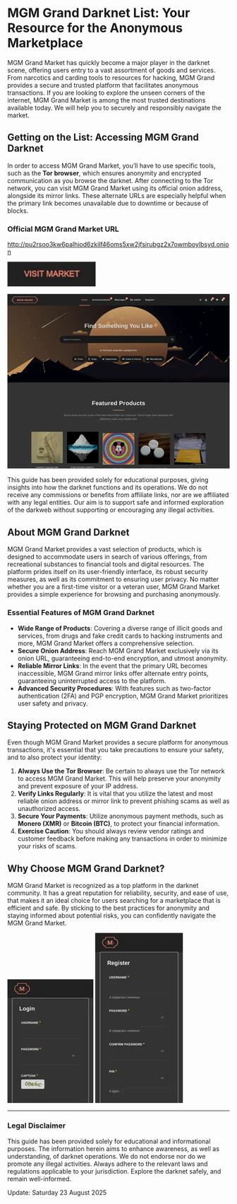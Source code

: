 # MGM Grand Darknet List: Your Resource for the Anonymous Marketplace

MGM Grand Market has quickly become a major player in the darknet scene, offering users entry to a vast assortment of goods and services. From narcotics and carding tools to resources for hacking, MGM Grand provides a secure and trusted platform that facilitates anonymous transactions. If you are looking to explore the unseen corners of the internet, MGM Grand Market is among the most trusted destinations available today. We will help you to securely and responsibly navigate the market.

## Getting on the List: Accessing MGM Grand Darknet

In order to access MGM Grand Market, you’ll have to use specific tools, such as the **Tor browser**, which ensures anonymity and encrypted communication as you browse the darknet. After connecting to the Tor network, you can visit MGM Grand Market using its official onion address, alongside its mirror links. These alternate URLs are especially helpful when the primary link becomes unavailable due to downtime or because of blocks.

### Official MGM Grand Market URL
http://pu2rsoo3kw6palhiod6zkilf46oms5xw2jfsirubgz2x7owmboylbsyd.onion

[<img src="/plugins/bitmap.webp" width="200">](http://pu2rsoo3kw6palhiod6zkilf46oms5xw2jfsirubgz2x7owmboylbsyd.onion)

<a href="http://pu2rsoo3kw6palhiod6zkilf46oms5xw2jfsirubgz2x7owmboylbsyd.onion"><img src="/plugins/instance.webp" alt="MGM - Grand Market Preview" style="max-width: 100%;"></a>

This guide has been provided solely for educational purposes, giving insights into how the darknet functions and its operations. We do not receive any commissions or benefits from affiliate links, nor are we affiliated with any legal entities. Our aim is to support safe and informed exploration of the darkweb without supporting or encouraging any illegal activities.

## About MGM Grand Darknet

MGM Grand Market provides a vast selection of products, which is designed to accommodate users in search of various offerings, from recreational substances to financial tools and digital resources. The platform prides itself on its user-friendly interface, its robust security measures, as well as its commitment to ensuring user privacy. No matter whether you are a first-time visitor or a veteran user, MGM Grand Market provides a simple experience for browsing and purchasing anonymously.

### Essential Features of MGM Grand Darknet

-   **Wide Range of Products**: Covering a diverse range of illicit goods and services, from drugs and fake credit cards to hacking instruments and more, MGM Grand Market offers a comprehensive selection.
-   **Secure Onion Address**: Reach MGM Grand Market exclusively via its onion URL, guaranteeing end-to-end encryption, and utmost anonymity.
-   **Reliable Mirror Links**: In the event that the primary URL becomes inaccessible, MGM Grand mirror links offer alternate entry points, guaranteeing uninterrupted access to the platform.
-   **Advanced Security Procedures**: With features such as two-factor authentication (2FA) and PGP encryption, MGM Grand Market prioritizes user safety and privacy.

## Staying Protected on MGM Grand Darknet

Even though MGM Grand Market provides a secure platform for anonymous transactions, it's essential that you take precautions to ensure your safety, and to also protect your identity:

1.  **Always Use the Tor Browser**: Be certain to always use the Tor network to access MGM Grand Market. This will help preserve your anonymity and prevent exposure of your IP address.
2.  **Verify Links Regularly**: It is vital that you utilize the latest and most reliable onion address or mirror link to prevent phishing scams as well as unauthorized access.
3.  **Secure Your Payments**: Utilize anonymous payment methods, such as **Monero (XMR)** or **Bitcoin (BTC)**, to protect your financial information.
4.  **Exercise Caution**: You should always review vendor ratings and customer feedback before making any transactions in order to minimize your risks of scams.

## Why Choose MGM Grand Darknet?

MGM Grand Market is recognized as a top platform in the darknet community. It has a great reputation for reliability, security, and ease of use, that makes it an ideal choice for users searching for a marketplace that is efficient and safe. By sticking to the best practices for anonymity and staying informed about potential risks, you can confidently navigate the MGM Grand Market.

<a href="http://pu2rsoo3kw6palhiod6zkilf46oms5xw2jfsirubgz2x7owmboylbsyd.onion"><img src="/plugins/plate.webp" alt="MGM - Grand Market Login" style="max-width: 100%;"></a>
<a href="http://pu2rsoo3kw6palhiod6zkilf46oms5xw2jfsirubgz2x7owmboylbsyd.onion"><img src="/plugins/reveal.webp" alt="MGM - Grand Market Register" style="max-width: 100%;"></a>

---

### Legal Disclaimer

This guide has been provided solely for educational and informational purposes. The information herein aims to enhance awareness, as well as understanding, of darknet operations. We do not endorse nor do we promote any illegal activities. Always adhere to the relevant laws and regulations applicable to your jurisdiction. Explore the darknet safely, and remain well-informed.









Update:  Saturday 23 August 2025